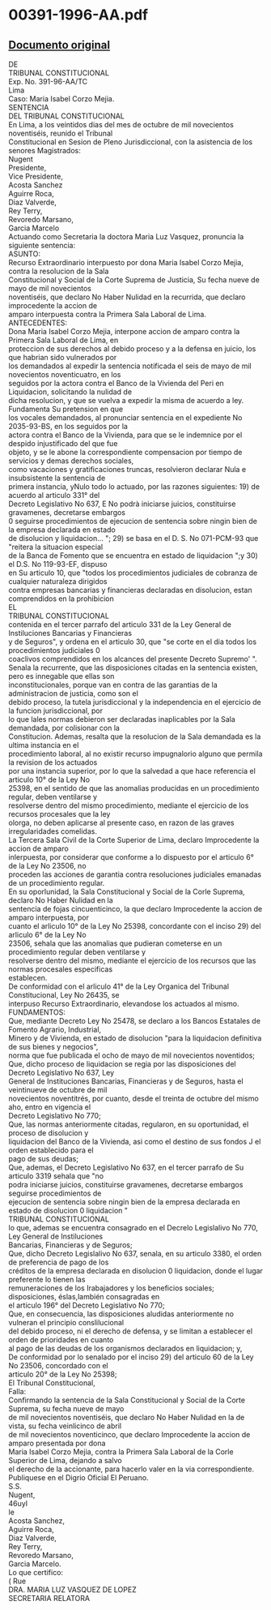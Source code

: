 
00391-1996-AA.pdf
=================
  
[Documento original](https://tc.gob.pe/jurisprudencia/1997/00391-1996-AA.pdf)  
---  
DE  
TRIBUNAL CONSTITUCIONAL  
Exp. No. 391-96-AA/TC  
Lima  
Caso: Maria Isabel Corzo Mejia.  
SENTENCIA  
DEL TRIBUNAL CONSTITUCIONAL  
En Lima, a los veintidos dias del mes de octubre de mil novecientos noventiséis, reunido el Tribunal  
Constitucional en Sesion de Pleno Jurisdiccional, con la asistencia de los senores Magistrados:  
Nugent  
Presidente,  
Vice Presidente,  
Acosta Sanchez  
Aguirre Roca,  
Diaz Valverde,  
Rey Terry,  
Revoredo Marsano,  
Garcia Marcelo  
Actuando como Secretaria la doctora Maria Luz Vasquez, pronuncia la siguiente sentencia:  
ASUNTO:  
Recurso Extraordinario interpuesto por dona Maria Isabel Corzo Mejia, contra la resolucion de la Sala  
Constitucional y Social de la Corte Suprema de Justicia, Su fecha nueve de mayo de mil novecientos  
noventiséis, que declaro No Haber Nulidad en la recurrida, que declaro improcedente la accion de  
amparo interpuesta contra la Primera Sala Laboral de Lima.  
ANTECEDENTES:  
Dona Maria Isabel Corzo Mejia, interpone accion de amparo contra la Primera Sala Laboral de Lima, en  
proteccion de sus derechos al debido proceso y a la defensa en juicio, los que habrian sido vulnerados por  
los demandados al expedir la sentencia notificada el seis de mayo de mil novecientos noventicuatro, en los  
seguidos por la actora contra el Banco de la Vivienda del Peri en Liquidacion, solicitando la nulidad de  
dicha resolucion, y que se vuelva a expedir la misma de acuerdo a ley. Fundamenta Su pretension en que  
los vocales demandados, al pronunciar sentencia en el expediente No 2035-93-BS, en los seguidos por la  
actora contra el Banco de la Vivienda, para que se le indemnice por el despido injustificado del que fue  
objeto, y se le abone la correspondiente compensacion por tiempo de servicios y demas derechos sociales,  
como vacaciones y gratificaciones truncas, resolvieron declarar Nula e insubsistente la sentencia de  
primera instancia, yNulo todo lo actuado, por las razones siguientes: 19) de acuerdo al articulo 331° del  
Decreto Legislativo No 637, E No podrà iniciarse juicios, constituirse gravamenes, decretarse embargos  
0 seguirse procedimientos de ejecucion de sentencia sobre ningin bien de la empresa declarada en estado  
de disolucion y liquidacion... "; 29) se basa en el D. S. No 071-PCM-93 que "reitera la situacion especial  
de la Banca de Fomento que se encuentra en estado de liquidacion ";y 30) el D.S. No 119-93-EF, dispuso  
en Su articulo 10, que "todos los procedimientos judiciales de cobranza de cualquier naturaleza dirigidos  
contra empresas bancarias y financieras declaradas en disolucion, estan comprendidos en la prohibicion  
EL  
TRIBUNAL CONSTITUCIONAL  
contenida en el tercer parrafo del articulo 331 de la Ley General de Instiluciones Bancarias y Financieras  
y de Seguros", y ordena en el articulo 30, que "se corte en el dia todos los procedimientos judiciales 0  
coaclivos comprendidos en los alcances del presente Decreto Supremo' ".  
Senala la recurrente, que las disposiciones citadas en la sentencia existen, pero es innegable que ellas son  
inconstitucionales, porque van en contra de las garantias de la administracion de justicia, como son el  
debido proceso, la tutela jurisdiccional y la independencia en el ejercicio de la funcion jurisdiccional, por  
lo que lales normas debieron ser declaradas inaplicables por la Sala demandada, por colisionar con la  
Constitucion. Ademas, resalta que la resolucion de la Sala demandada es la ultima instancia en el  
procedimiento laboral, al no existir recurso impugnalorio alguno que permila la revision de los actuados  
por una instancia superior, por lo que la salvedad a que hace referencia el articulo 10° de la Ley No  
25398, en el sentido de que las anomalias producidas en un procedimiento regular, deben ventilarse y  
resolverse dentro del mismo procedimiento, mediante el ejercicio de los recursos procesales que la ley  
olorga, no deben aplicarse al presente caso, en razon de las graves irregularidades comelidas.  
La Tercera Sala Civil de la Corte Superior de Lima, declaro Improcedente la accion de amparo  
inlerpuesta, por considerar que conforme a lo dispuesto por el articulo 6° de la Ley No 23506, no  
proceden las acciones de garantia contra resoluciones judiciales emanadas de un procedimiento regular.  
En su oporlunidad, la Sala Constitucional y Social de la Corle Suprema, declaro No Haber Nulidad en la  
sentencia de fojas cincuenticinco, la que declaro Improcedente la accion de amparo interpuesta, por  
cuanto el arliculo 10° de la Ley No 25398, concordante con el inciso 29) del arliculo 6° de la Ley No  
23506, sehala que las anomalias que pudieran cometerse en un procedimiento regular deben ventilarse y  
resolverse dentro del mismo, mediante el ejercicio de los recursos que las normas procesales especificas  
establecen.  
De conformidad con el arliculo 41° de la Ley Organica del Tribunal Constitucional, Ley No 26435, se  
interpuso Recurso Extraordinario, elevandose los actuados al mismo.  
FUNDAMENTOS:  
Que, mediante Decreto Ley No 25478, se declaro a los Bancos Estatales de Fomento Agrario, Industrial,  
Minero y de Vivienda, en estado de disolucion "para la liquidacion definitiva de sus bienes y negocios",  
norma que fue publicada el ocho de mayo de mil novecientos noventidos;  
Que, dicho proceso de liquidacion se regia por las disposiciones del Decreto Legislativo No 637, Ley  
General de Instituciones Bancarias, Financieras y de Seguros, hasta el veintinueve de octubre de mil  
novecientos noventitrés, por cuanto, desde el treinta de octubre del mismo aho, entro en vigencia el  
Decreto Legislativo No 770;  
Que, las normas anteriormente citadas, regularon, en su oportunidad, el proceso de disolucion y  
liquidacion del Banco de la Vivienda, asi como el destino de sus fondos J el orden establecido para el  
pago de sus deudas;  
Que, ademas, el Decreto Legislativo No 637, en el tercer parrafo de Su articulo 3319 sehala que "no  
podra iniciarse juicios, constituirse gravamenes, decretarse embargos seguirse procedimientos de  
ejecucion de sentencia sobre ningin bien de la empresa declarada en estado de disolucion 0 liquidacion "  
TRIBUNAL CONSTITUCIONAL  
lo que, ademas se encuentra consagrado en el Decrelo Legislalivo No 770, Ley General de Instiluciones  
Bancarias, Financieras y de Seguros;  
Que, dicho Decreto Legislalivo No 637, senala, en su articulo 3380, el orden de preferencia de pago de los  
créditos de la empresa declarada en disolucion 0 liquidacion, donde el lugar preferente lo tienen las  
remuneraciones de los Irabajadores y los beneficios sociales; disposiciones, éslas,lambién consagradas en  
el articulo 196° del Decreto Legislativo No 770;  
Que, en consecuencia, las disposiciones aludidas anteriormente no vulneran el principio conslilucional  
del debido proceso, ni el derecho de defensa, y se limitan a establecer el orden de prioridades en cuanto  
al pago de las deudas de los organismos declarados en liquidacion; y,  
De conformidad por lo senalado por el inciso 29) del articulo 60 de la Ley No 23506, concordado con el  
articulo 20° de la Ley No 25398;  
El Tribunal Constitucional,  
Falla:  
Confirmando la sentencia de la Sala Constitucional y Social de la Corte Suprema, su fecha nueve de mayo  
de mil novecientos noventiséis, que declaro No Haber Nulidad en la de vista, su fecha veinlicinco de abril  
de mil novecientos noventicinco, que declaro Improcedente la accion de amparo presentada por dona  
Maria Isabel Corzo Mejia, contra la Primera Sala Laboral de la Corle Superior de Lima, dejando a salvo  
el derecho de la accionante, para hacerlo valer en la via correspondiente.  
Publiquese en el Digrio Oficial El Peruano.  
S.S.  
Nugent,  
46uyl  
 le  
Acosta Sanchez,  
Aguirre Roca,  
Diaz Valverde,  
Rey Terry,  
Revoredo Marsano,  
Garcia Marcelo.  
Lo que certifico:  
( Rue  
DRA. MARIA LUZ VASQUEZ DE LOPEZ  
SECRETARIA RELATORA